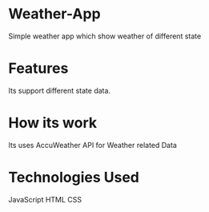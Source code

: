 # Weather-App
Simple weather app which show weather of different state
# Features
Its support different state data.
# How its work
Its uses AccuWeather API for Weather related Data
# Technologies Used
JavaScript
HTML
CSS
